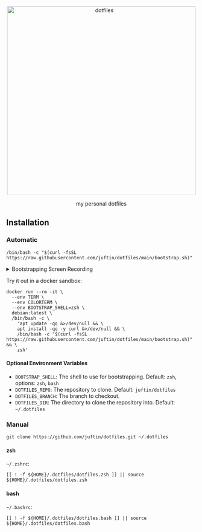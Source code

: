<div align="center">
  <a href="https://github.com/juftin/dotfiles">
    <img src="https://raw.githubusercontent.com/juftin/dotfiles/main/docs/logo.png" alt="dotfiles" width="500" />
  </a>
</div>

<p align="center">
my personal dotfiles
</p>

## Installation

### Automatic

```shell
/bin/bash -c "$(curl -fsSL https://raw.githubusercontent.com/juftin/dotfiles/main/bootstrap.sh)"
```

<details><summary>Bootstrapping Screen Recording</summary>
<p>

https://github.com/juftin/dotfiles/assets/49741340/fe45fa6a-96a5-401a-b40a-e1ee4fc4d9cf

</p>
</details>

Try it out in a docker sandbox:

```shell
docker run --rm -it \
  --env TERM \
  --env COLORTERM \
  --env BOOTSTRAP_SHELL=zsh \
  debian:latest \
  /bin/bash -c \
    'apt update -qq &>/dev/null && \
    apt install -qq -y curl &>/dev/null && \
    /bin/bash -c "$(curl -fsSL https://raw.githubusercontent.com/juftin/dotfiles/main/bootstrap.sh)" && \
    zsh'
```

#### Optional Environment Variables

-   `BOOTSTRAP_SHELL`: The shell to use for bootstrapping. Default: `zsh`, options: `zsh`, `bash`
-   `DOTFILES_REPO`: The repository to clone. Default: `juftin/dotfiles`
-   `DOTFILES_BRANCH`: The branch to checkout.
-   `DOTFILES_DIR`: The directory to clone the repository into. Default: `~/.dotfiles`

### Manual

```shell
git clone https://github.com/juftin/dotfiles.git ~/.dotfiles
```

#### zsh

`~/.zshrc`:

```shell
[[ ! -f ${HOME}/.dotfiles/dotfiles.zsh ]] || source ${HOME}/.dotfiles/dotfiles.zsh
```

#### bash

`~/.bashrc`:

```shell
[[ ! -f ${HOME}/.dotfiles/dotfiles.bash ]] || source ${HOME}/.dotfiles/dotfiles.bash
```
